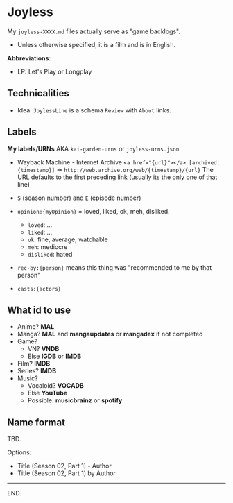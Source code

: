 # Joyless

My `joyless-XXXX.md` files actually serve as "game backlogs".

- Unless otherwise specified, it is a film and is in English.

**Abbreviations**:
- LP: Let's Play or Longplay

## Technicalities
- Idea: `JoylessLine` is a schema `Review` with `About` links.


Labels
-------

**My labels/URNs** AKA `kai-garden-urns` or `joyless-urns.json`

- Wayback Machine - Internet Archive
    `<a href="{url}"></a> [archived:{timestamp}]` => `http://web.archive.org/web/{timestamp}/{url}`
    The URL defaults to the first preceding link (usually its the only one of that line)

- `S` (season number) and `E` (episode number)

- `opinion:{myOpinion}` = loved, liked, ok, meh, disliked.
    * `loved`: ...
    * `liked`: ...
    * `ok`: fine, average, watchable
    * `meh`: mediocre
    * `disliked`: hated

- `rec-by:{person}` means this thing was "recommended to me by that person"

- `casts:{actors}`


What id to use
---------------

- Anime? **MAL**
- Manga? **MAL** and **mangaupdates** or **mangadex** if not completed
- Game?
    - VN? **VNDB**
    - Else **IGDB** or **IMDB**
- Film? **IMDB**
- Series? **IMDB**
- Music?
    - Vocaloid? **VOCADB**
    - Else **YouTube**
    - Possible: **musicbrainz** or **spotify**


Name format
------------
TBD.

Options:
- Title (Season 02, Part 1) - Author
- Title (Season 02, Part 1) by Author

---

END.
